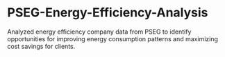 # PSEG-Energy-Efficiency-Analysis
Analyzed energy efficiency company data from PSEG to identify opportunities for improving energy consumption patterns and maximizing cost savings for clients.
